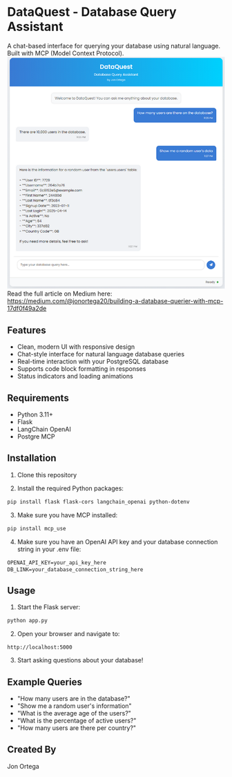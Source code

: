 # DataQuest - Database Query Assistant

A chat-based interface for querying your database using natural language. Built with MCP (Model Context Protocol).
![Preview](static/preview.png)
Read the full article on Medium here: https://medium.com/@jonortega20/building-a-database-querier-with-mcp-17df0f49a2de

## Features

- Clean, modern UI with responsive design
- Chat-style interface for natural language database queries
- Real-time interaction with your PostgreSQL database
- Supports code block formatting in responses
- Status indicators and loading animations

## Requirements

- Python 3.11+
- Flask
- LangChain OpenAI
- Postgre MCP

## Installation

1. Clone this repository

2. Install the required Python packages:

```bash
pip install flask flask-cors langchain_openai python-dotenv
```

3. Make sure you have MCP installed:

```bash
pip install mcp_use
```

4. Make sure you have an OpenAI API key and your database connection string in your .env file:

```
OPENAI_API_KEY=your_api_key_here
DB_LINK=your_database_connection_string_here
```

## Usage

1. Start the Flask server:

```bash
python app.py
```

2. Open your browser and navigate to:

```
http://localhost:5000
```

3. Start asking questions about your database!

## Example Queries

- "How many users are in the database?"
- "Show me a random user's information"
- "What is the average age of the users?"
- "What is the percentage of active users?"
- "How many users are there per country?"

## Created By

Jon Ortega 
